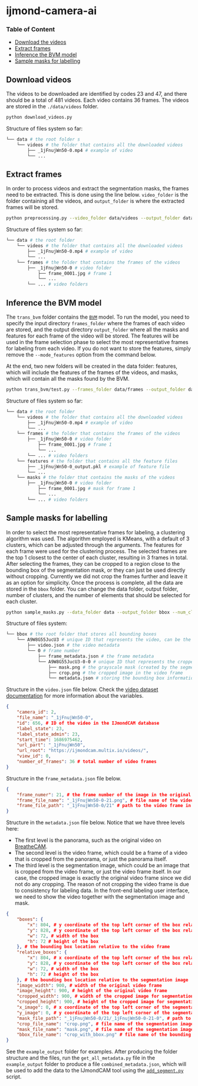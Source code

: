 # ijmond-camera-ai

### Table of Content
- [Download the videos](#download-videos)
- [Extract frames](#extract-frames)
- [Inference the BVM model](#inference-bvm)
- [Sample masks for labelling](#sample-masks)

## <a name="download-videos"></a>Download videos

The videos to be downloaded are identified by codes 23 and 47, and there should be a total of 481 videos. Each video contains 36 frames. The videos are stored in the `./data/videos` folder.
```sh
python download_videos.py
```

Structure of files system so far:
```sh
└── data # the root folder s
    └── videos # the folder that contains all the downloaded videos
        ├── _1jFnujWn50-0.mp4 # example of video
        └── ...
```

## <a name="extract-frames"></a>Extract frames

In order to process videos and extract the segmentation masks, the frames need to be extracted. This is done using the line below. `video_folder` is the folder containing all the videos, and `output_folder` is where the extracted frames will be stored.
```sh
python preprocessing.py --video_folder data/videos --output_folder data/frames
```

Structure of files system so far:
```sh
└── data # the root folder
    └── videos # the folder that contains all the downloaded videos
        ├── _1jFnujWn50-0.mp4 # example of video
        └── ...
    └── frames # the folder that contains the frames of the videos
        ├── _1jFnujWn50-0 # video folder
            ├── frame_0001.jpg # frame 1
            └── ...
        └── ... # video folders

```

## <a name="inference-bvm"></a>Inference the BVM model

The `trans_bvm` folder contains the [`BVM`](https://github.com/SiyuanYan1/Transmission-BVM/tree/main) model. To run the model, you need to specify the input directory `frames_folder` where the frames of each video are stored, and the output directory `output_folder` where all the masks and features for each frame of the video will be stored. The features will be used in the frame selection phase to select the most representative frames for labeling from each video. If you do not want to store the features, simply remove the `--mode_features` option from the command below.

At the end, two new folders will be created in the data folder: features, which will include the features of the frames of the videos, and masks, which will contain all the masks found by the BVM.
```sh
python trans_bvm/test.py --frames_folder data/frames --output_folder data --mode_features
```

Structure of files system so far:
```sh
└── data # the root folder
    └── videos # the folder that contains all the downloaded videos
        ├── _1jFnujWn50-0.mp4 # example of video
        └── ...
    └── frames # the folder that contains the frames of the videos
        ├── _1jFnujWn50-0 # video folder
            ├── frame_0001.jpg # frame 1
            └── ...
        └── ... # video folders
    └── features # the folder that contains all the feature files
        ├── _1jFnujWn50-0_output.pkl # example of feature file
        └── ...
    └── masks # the folder that contains the masks of the videos
        ├── _1jFnujWn50-0 # video folder
            ├── frame_0001.jpg # mask for frame 1
            └── ...
        └── ... # video folders
```

## <a name="sample-masks"></a>Sample masks for labelling

In order to select the most representative frames for labeling, a clustering algorithm was used. The algorithm employed is KMeans, with a default of 3 clusters, which can be adjusted through the arguments. The features for each frame were used for the clustering process. The selected frames are the top 1 closest to the center of each cluster, resulting in 3 frames in total. After selecting the frames, they can be cropped to a region close to the bounding box of the segmentation mask, or they can just be used directly without cropping. Currently we did not crop the frames further and leave it as an option for simplicity. Once the process is complete, all the data are stored in the `bbox` folder. You can change the data folder, output folder, number of clusters, and the number of elements that should be selected for each cluster.
```sh
python sample_masks.py --data_folder data --output_folder bbox --num_clusters 3 --num_elements 1
```

Structure of files system:
```sh
└── bbox # the root folder that stores all bounding boxes
    └── A9W8G55JucU3 # unique ID that represents the video, can be the video file name (without extension)
        ├── video.json # the video metadata
        └── 0 # frame number
            ├── frame_metadata.json # the frame metadata
            └── A9W8G55JucU3-0-0 # unique ID that represents the cropped region in the frame
                ├── mask.png # the grayscale mask (created by the segmentation model)
                ├── crop.png # the cropped image in the video frame
                └── metadata.json # storing the bounding box information
```

Structure in the `video.json` file below. Check the [video dataset documentation](https://github.com/MultiX-Amsterdam/ijmond-camera-monitor/tree/main/dataset/2024-01-22) for more information about the variables.
```json
{
    "camera_id": 2,
    "file_name": "_1jFnujWn50-0",
    "id": 656, # ID of the video in the IJmondCAM database
    "label_state": 23,
    "label_state_admin": 23,
    "start_time": 1686975462,
    "url_part": "_1jFnujWn50",
    "url_root": "https://ijmondcam.multix.io/videos/",
    "view_id": 0,
    "number_of_frames": 36 # total number of video frames
}
```

Structure in the `frame_metadata.json` file below.
```json
{
    "frame_numer": 21, # the frame number of the image in the original video
    "frame_file_name": "_1jFnujWn50-0-21.png", # file name of the video frame
    "frame_file_path": "_1jFnujWn50-0/21" # path to the video frame in the root folder
}
```

Structure in the `metadata.json` file below. Notice that we have three levels here:
- The first level is the panorama, such as the original video on [BreatheCAM](https://breathecam.multix.io/).
- The second level is the video frame, which could be a frame of a video that is cropped from the panorama, or just the panorama itself.
- The third level is the segmentation image, which could be an image that is cropped from the video frame, or just the video frame itself.
In our case, the cropped image is exactly the original video frame since we did not do any cropping. The reason of not cropping the video frame is due to consistency for labeling data. In the front-end labeling user interface, we need to show the video together with the segmentation image and mask.
```json
{
    "boxes": {
        "x": 804, # y coordinate of the top left corner of the box relative to the video frame
        "y": 828, # y coordinate of the top left corner of the box relative to the video frame
        "w": 72, # width of the box
        "h": 72 # height of the box
    }, # the bounding box location relative to the video frame
    "relative_boxes": {
        "x": 804, # x coordinate of the top left corner of the box relative to the segmentation image
        "y": 828, # y coordinate of the top left corner of the box relative to the segmentation image
        "w": 72, # width of the box
        "h": 72 # height of the box
    }, # the bounding box location relative to the segmentation image
    "image_width": 900, # width of the original video frame
    "image_height": 900, # height of the original video frame
    "cropped_width": 900, # width of the cropped image for segmentation
    "cropped_height": 900, # height of the cropped image for segmentation
    "x_image": 0, # x coordinate of the top left corner of the segmentation image relative to the video frame
    "y_image": 0, # y coordinate of the top left corner of the segmentation image relative to the video frame
    "mask_file_path": "_1jFnujWn50-0/21/_1jFnujWn50-0-21-0", # path to the mask file in the root folder
    "crop_file_name": "crop.png", # file name of the segmentation image
    "mask_file_name": "mask.png", # file name of the segmentation image
    "bbox_file_name": "crop_with_bbox.png" # file name of the bounding box on top of the image
}
```

See the `example_output` folder for examples. After producing the folder structure and the files, run the `get_all_metadata.py` file in the `example_output` folder to produce a file `combined_metadata.json`, which will be used to add the data to the IJmondCAM tool using the [`add_segment.py`](https://github.com/MultiX-Amsterdam/ijmond-camera-monitor/blob/main/back-end/www/add_segment.py) script.

